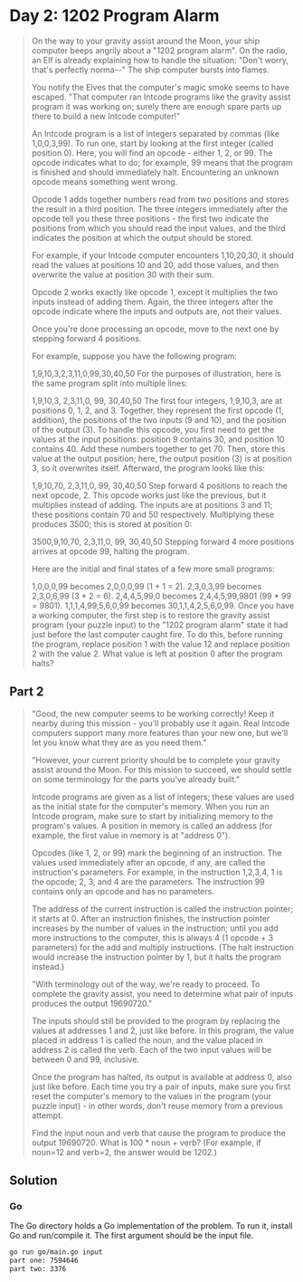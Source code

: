# Day 2: 1202 Program Alarm

> On the way to your gravity assist around the Moon, your ship computer beeps
> angrily about a "1202 program alarm". On the radio, an Elf is already
> explaining how to handle the situation: "Don't worry, that's perfectly
> norma--" The ship computer bursts into flames.
>
> You notify the Elves that the computer's magic smoke seems to have escaped.
> "That computer ran Intcode programs like the gravity assist program it was
> working on; surely there are enough spare parts up there to build a new
> Intcode computer!"
>
> An Intcode program is a list of integers separated by commas (like
> 1,0,0,3,99). To run one, start by looking at the first integer (called
> position 0). Here, you will find an opcode - either 1, 2, or 99. The opcode
> indicates what to do; for example, 99 means that the program is finished and
> should immediately halt. Encountering an unknown opcode means something went
> wrong.
>
> Opcode 1 adds together numbers read from two positions and stores the result
> in a third position. The three integers immediately after the opcode tell you
> these three positions - the first two indicate the positions from which you
> should read the input values, and the third indicates the position at which
> the output should be stored.
>
> For example, if your Intcode computer encounters 1,10,20,30, it should read
> the values at positions 10 and 20, add those values, and then overwrite the
> value at position 30 with their sum.
>
> Opcode 2 works exactly like opcode 1, except it multiplies the two inputs
> instead of adding them. Again, the three integers after the opcode indicate
> where the inputs and outputs are, not their values.
>
> Once you're done processing an opcode, move to the next one by stepping
> forward 4 positions.
>
> For example, suppose you have the following program:
>
> 1,9,10,3,2,3,11,0,99,30,40,50 For the purposes of illustration, here is the
> same program split into multiple lines:
>
> 1,9,10,3, 2,3,11,0, 99, 30,40,50 The first four integers, 1,9,10,3, are at
> positions 0, 1, 2, and 3. Together, they represent the first opcode (1,
> addition), the positions of the two inputs (9 and 10), and the position of the
> output (3). To handle this opcode, you first need to get the values at the
> input positions: position 9 contains 30, and position 10 contains 40. Add
> these numbers together to get 70. Then, store this value at the output
> position; here, the output position (3) is at position 3, so it overwrites
> itself. Afterward, the program looks like this:
>
> 1,9,10,70, 2,3,11,0, 99, 30,40,50 Step forward 4 positions to reach the next
> opcode, 2. This opcode works just like the previous, but it multiplies instead
> of adding. The inputs are at positions 3 and 11; these positions contain 70
> and 50 respectively. Multiplying these produces 3500; this is stored at
> position 0:
>
> 3500,9,10,70, 2,3,11,0, 99, 30,40,50 Stepping forward 4 more positions arrives
> at opcode 99, halting the program.
>
> Here are the initial and final states of a few more small programs:
>
> 1,0,0,0,99 becomes 2,0,0,0,99 (1 + 1 = 2). 2,3,0,3,99 becomes 2,3,0,6,99 (3 *
> 2 = 6). 2,4,4,5,99,0 becomes 2,4,4,5,99,9801 (99 * 99 = 9801).
> 1,1,1,4,99,5,6,0,99 becomes 30,1,1,4,2,5,6,0,99. Once you have a working
> computer, the first step is to restore the gravity assist program (your puzzle
> input) to the "1202 program alarm" state it had just before the last computer
> caught fire. To do this, before running the program, replace position 1 with
> the value 12 and replace position 2 with the value 2. What value is left at
> position 0 after the program halts?

## Part 2

> "Good, the new computer seems to be working correctly! Keep it nearby during
> this mission - you'll probably use it again. Real Intcode computers support
> many more features than your new one, but we'll let you know what they are as
> you need them."
>
> "However, your current priority should be to complete your gravity assist
> around the Moon. For this mission to succeed, we should settle on some
> terminology for the parts you've already built."
>
> Intcode programs are given as a list of integers; these values are used as the
> initial state for the computer's memory. When you run an Intcode program, make
> sure to start by initializing memory to the program's values. A position in
> memory is called an address (for example, the first value in memory is at
> "address 0").
>
> Opcodes (like 1, 2, or 99) mark the beginning of an instruction. The values
> used immediately after an opcode, if any, are called the instruction's
> parameters. For example, in the instruction 1,2,3,4, 1 is the opcode; 2, 3,
> and 4 are the parameters. The instruction 99 contains only an opcode and has
> no parameters.
>
> The address of the current instruction is called the instruction pointer; it
> starts at 0. After an instruction finishes, the instruction pointer increases
> by the number of values in the instruction; until you add more instructions to
> the computer, this is always 4 (1 opcode + 3 parameters) for the add and
> multiply instructions. (The halt instruction would increase the instruction
> pointer by 1, but it halts the program instead.)
>
> "With terminology out of the way, we're ready to proceed. To complete the
> gravity assist, you need to determine what pair of inputs produces the output
> 19690720."
>
> The inputs should still be provided to the program by replacing the values at
> addresses 1 and 2, just like before. In this program, the value placed in
> address 1 is called the noun, and the value placed in address 2 is called the
> verb. Each of the two input values will be between 0 and 99, inclusive.
>
> Once the program has halted, its output is available at address 0, also just
> like before. Each time you try a pair of inputs, make sure you first reset the
> computer's memory to the values in the program (your puzzle input) - in other
> words, don't reuse memory from a previous attempt.
>
> Find the input noun and verb that cause the program to produce the output
> 19690720. What is 100 * noun + verb? (For example, if noun=12 and verb=2, the
> answer would be 1202.)

## Solution

### Go

The Go directory holds a Go implementation of the problem. To run it, install Go
and run/compile it. The first argument should be the input file.

```sh
go run go/main.go input
part one: 7594646
part two: 3376
```

